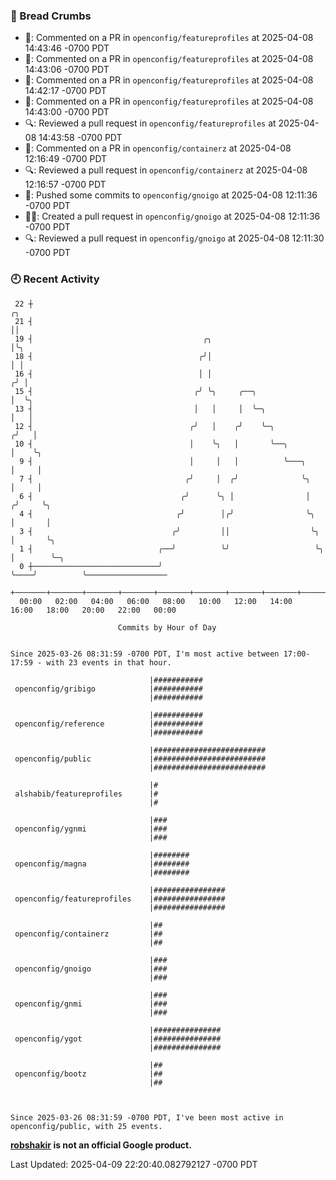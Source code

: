 ### 🍞 Bread Crumbs

 * 💬: Commented on a PR in  `openconfig/featureprofiles` at 2025-04-08 14:43:46 -0700 PDT
 * 💬: Commented on a PR in  `openconfig/featureprofiles` at 2025-04-08 14:43:06 -0700 PDT
 * 💬: Commented on a PR in  `openconfig/featureprofiles` at 2025-04-08 14:42:17 -0700 PDT
 * 💬: Commented on a PR in  `openconfig/featureprofiles` at 2025-04-08 14:43:00 -0700 PDT
 * 🔍: Reviewed a pull request in  `openconfig/featureprofiles` at 2025-04-08 14:43:58 -0700 PDT
 * 💬: Commented on a PR in  `openconfig/containerz` at 2025-04-08 12:16:49 -0700 PDT
 * 🔍: Reviewed a pull request in  `openconfig/containerz` at 2025-04-08 12:16:57 -0700 PDT
 * 🚢: Pushed some commits to `openconfig/gnoigo` at 2025-04-08 12:11:36 -0700 PDT
 * ✍🏼: Created a pull request in `openconfig/gnoigo` at 2025-04-08 12:11:36 -0700 PDT
 * 🔍: Reviewed a pull request in  `openconfig/gnoigo` at 2025-04-08 12:11:30 -0700 PDT

### 🕘 Recent Activity
```
 22 ┼                                                                        ╭╮
 21 ┤                                                                        ││
 19 ┤                                      ╭╮                                │╰╮
 18 ┤                                     ╭╯│                                │ │
 16 ┤                                     │ │                               ╭╯ │
 15 ┤                                    ╭╯ ╰╮     ╭──╮                     │  ╰╮
 13 ┤                                    │   │     │  ╰─╮                   │   │
 12 ┤                                   ╭╯   │    ╭╯    ╰─╮                ╭╯   │
 10 ┤                                   │    ╰╮   │       ╰──╮             │    ╰╮
  9 ┤                                   │     │   │          ╰───╮         │     │
  7 ┤                                  ╭╯     │  ╭╯              ╰╮        │     │
  6 ┤                                 ╭╯      ╰╮ │                │       ╭╯     ╰╮
  4 ┤                                ╭╯        │╭╯                ╰╮      │       │
  3 ┤                               ╭╯         ││                  ╰╮     │       ╰╮
  1 ┤                            ╭──╯          ╰╯                   ╰╮    │        ╰─╮
  0 ┼────────────────────────────╯                                   ╰────╯          ╰──────────────────
    +───────+───────+───────+───────+───────+───────+───────+───────+───────+───────+───────+───────+────
  00:00   02:00   04:00   06:00   08:00   10:00   12:00   14:00   16:00   18:00   20:00   22:00   00:00   

						Commits by Hour of Day


Since 2025-03-26 08:31:59 -0700 PDT, I'm most active between 17:00-17:59 - with 23 events in that hour.

```



```
                               |###########
 openconfig/gribigo            |###########
                               |###########

                               |###########
 openconfig/reference          |###########
                               |###########

                               |#########################
 openconfig/public             |#########################
                               |#########################

                               |#
 alshabib/featureprofiles      |#
                               |#

                               |###
 openconfig/ygnmi              |###
                               |###

                               |########
 openconfig/magna              |########
                               |########

                               |################
 openconfig/featureprofiles    |################
                               |################

                               |##
 openconfig/containerz         |##
                               |##

                               |###
 openconfig/gnoigo             |###
                               |###

                               |###
 openconfig/gnmi               |###
                               |###

                               |###############
 openconfig/ygot               |###############
                               |###############

                               |##
 openconfig/bootz              |##
                               |##



Since 2025-03-26 08:31:59 -0700 PDT, I've been most active in openconfig/public, with 25 events.

```
**[robshakir](mailto:robjs@google.com) is not an official Google product.**  


Last Updated: 2025-04-09 22:20:40.082792127 -0700 PDT
